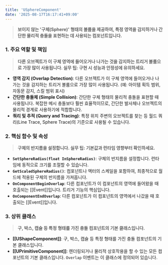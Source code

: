 ```yaml
---
title: 'USphereComponent'
date: '2025-08-17T16:17:41+09:00'
---
```

> **보이지 않는 '구체(Sphere)' 형태의 볼륨을 제공하여, 특정 영역을 감지하거나 간단한 물리적 충돌을 표현하는 데 사용되는 컴포넌트입니다.**

### **1. 주요 역할 및 책임**
> **다른 오브젝트가 이 구체 영역에 들어오거나 나가는 것을 감지하는 트리거 볼륨으로 가장 많이 사용됩니다. 실무 팁: 구현 시 성능과 안정성에 유의하세요.**
* **영역 감지 (Overlap Detection)**:
	다른 오브젝트가 이 구체 영역에 들어오거나 나가는 것을 감지하는 트리거 볼륨으로 가장 많이 사용됩니다. (예: 아이템 획득 범위, 자동문 감지, 스킬 범위 표시)
* **간단한 충돌체 (Simple Collision)**:
	간단한 구체 형태의 물리적 충돌을 표현할 때 사용됩니다. 복잡한 메시 충돌보다 훨씬 효율적이므로, 간단한 발사체나 오브젝트의 물리적 경계로 사용하기에 적합합니다.
* **쿼리 및 추적 (Query and Tracing)**:
	특정 위치 주변의 오브젝트를 찾는 등 월드 쿼리(Line Trace, Sphere Trace)의 기준으로 사용될 수 있습니다.

### **2. 핵심 함수 및 속성**
> **구체의 반지름을 설정합니다. 실무 팁: 기본값과 런타임 영향부터 확인하세요.**
* **`SetSphereRadius(float InSphereRadius)`**:
	구체의 반지름을 설정합니다. 런타임에 동적으로 크기를 조절할 수 있습니다.
* **`GetScaledSphereRadius()`**:
	컴포넌트나 액터의 스케일을 포함하여, 최종적으로 월드에 적용된 구체의 반지름을 가져옵니다.
* **`OnComponentBeginOverlap`**:
	다른 컴포넌트가 이 컴포넌트의 영역에 들어왔을 때 호출되는 [[Event]]입니다. 트리거 기능의 핵심입니다.
* **`OnComponentEndOverlap`**:
	다른 컴포넌트가 이 컴포넌트의 영역에서 나갔을 때 호출되는 [[Event]]입니다.

### **3. 상위 클래스**
> **구, 박스, 캡슐 등 특정 형태를 가진 충돌 컴포넌트의 기본 클래스입니다.**
* **[[UShapeComponent]]**:
	구, 박스, 캡슐 등 특정 형태를 가진 충돌 컴포넌트의 기본 클래스입니다.
* **[[UPrimitiveComponent]]**:
	렌더링되거나 물리적 상호작용을 할 수 있는 모든 컴포넌트의 기본 클래스입니다. `Overlap` 이벤트는 이 클래스에 정의되어 있습니다.